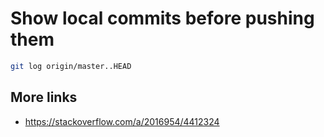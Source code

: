 # Show local commits before pushing them

```bash
git log origin/master..HEAD
```
## More links
- https://stackoverflow.com/a/2016954/4412324

